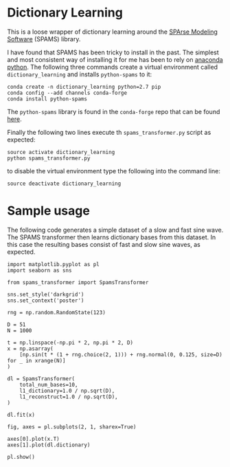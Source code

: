 
# Dictionary Learning

This is a loose wrapper of dictionary learning around the [SPArse Modeling Software](http://spams-devel.gforge.inria.fr/) (SPAMS) library.

I have found that SPAMS has been tricky to install in the past. The simplest and most consistent way of installing it for me has been to rely on [anaconda python](https://www.continuum.io/downloads). The following three commands create a virtual environment called `dictionary_learning` and installs `python-spams` to it:

    conda create -n dictionary_learning python=2.7 pip
    conda config --add channels conda-forge
    conda install python-spams

The `python-spams` library is found in the `conda-forge` repo that can be found [here](https://conda-forge.github.io/).

Finally the following two lines execute th `spams_transformer.py` script as expected:

    source activate dictionary_learning
    python spams_transformer.py

to disable the virtual environment type the following into the command line:

    source deactivate dictionary_learning

# Sample usage

The following code generates a simple dataset of a slow and fast sine wave. The SPAMS transformer then learns dictionary bases from this dataset. In this case the resulting bases consist of fast and slow sine waves, as expected.

    import matplotlib.pyplot as pl
    import seaborn as sns

    from spams_transformer import SpamsTransformer

    sns.set_style('darkgrid')
    sns.set_context('poster')

    rng = np.random.RandomState(123)

    D = 51
    N = 1000

    t = np.linspace(-np.pi * 2, np.pi * 2, D)
    x = np.asarray(
        [np.sin(t * (1 + rng.choice(2, 1))) + rng.normal(0, 0.125, size=D) for _ in xrange(N)]
    )

    dl = SpamsTransformer(
        total_num_bases=10,
        l1_dictionary=1.0 / np.sqrt(D),
        l1_reconstruct=1.0 / np.sqrt(D),
    )

    dl.fit(x)

    fig, axes = pl.subplots(2, 1, sharex=True)

    axes[0].plot(x.T)
    axes[1].plot(dl.dictionary)

    pl.show()
